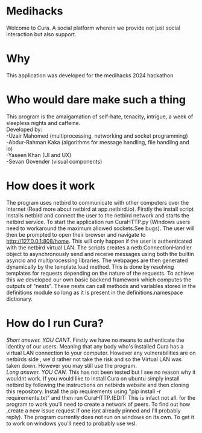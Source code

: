 # Medihacks
Welcome to Cura. A social platform wherein we provide not just social interaction but also support.

# Why 
This application was developed for the medihacks 2024 hackathon

# Who would dare make such a thing
This program is the amalgamation of self-hate, tenacity, intrigue, a week of sleepless nights and caffeine.\
Developed by:\
  -Uzair Mahomed (multiprocessing, networking and socket programming)\
  -Abdur-Rahman Kaka (algorithms for message handling, file handling and io)\
  -Yaseen Khan (UI and UX)\
  -Sevan Govender (visual components)

# How does it work
The program uses netbird to communicate with other computers over the internet (Read more about netbird at app.netbird.io). Firstly the install script installs netbird and connect the user to the netbird network and starts the netbird service. To start the application run CuraHTTP.py (Windows users need to workaround the maximum allowed sockets.See bugs). The user will then be prompted to open their browser and navigate to http://127.0.0.1:808/home. This will only happen if the user is authenticated with the netbird virtual LAN. The scripts creates a netb.ConnectionHandler object to asynchronously send and receive messages using both the builtin asyncio and multiprocessing libraries. The webpages are then generated dynamically by the template.load method. This is done by resolving templates for requests depending on the nature of the requests. To achieve this we developed our own basic backend framework which computes the outputs of "nests". These nests can call methods and variables stored in the definitions module so long as it is present in the definitions.namespace dictionary.

# How do I run Cura?
*Short answer. YOU CANT.* Firstly we have no means to authenticate the identity of our users. Meaning that any body who's installed Cura has a virtual LAN connection to your computer. However any vulnerabilities are on netbirds side , we'd rather not take the risk and so the Virtual LAN was taken down. However you may still use the program.\
*Long answer. YOU CAN.* This has not been tested but I see no reason why it wouldnt work. If you would like to install Cura on ubuntu simply install netbird by following the instructions on netbirds website and then cloning this repository. Install the pip  requirements using "pip install -r requirements.txt" and then run CuraHTTP.(EDIT: This is infact not all. for the program to work you'll need to create a network of peers. To find out how ,create a new issue request if one isnt already pinned and I'll probably reply). The program currently does not run on windows on its own. To get it to work on windows you'll need to probably use wsl.
